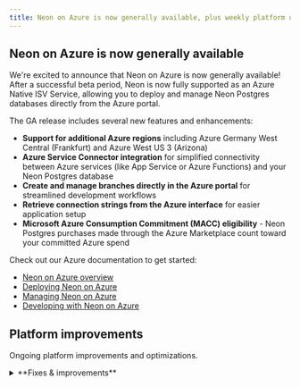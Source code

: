 ```yaml
---
title: Neon on Azure is now generally available, plus weekly platform updates
---
```


## Neon on Azure is now generally available

We're excited to announce that Neon on Azure is now generally available! After a successful beta period, Neon is now fully supported as an Azure Native ISV Service, allowing you to deploy and manage Neon Postgres databases directly from the Azure portal.

The GA release includes several new features and enhancements:

- **Support for additional Azure regions** including Azure Germany West Central (Frankfurt) and Azure West US 3 (Arizona)
- **Azure Service Connector integration** for simplified connectivity between Azure services (like App Service or Azure Functions) and your Neon Postgres database
- **Create and manage branches directly in the Azure portal** for streamlined development workflows
- **Retrieve connection strings from the Azure interface** for easier application setup
- **Microsoft Azure Consumption Commitment (MACC) eligibility** - Neon Postgres purchases made through the Azure Marketplace count toward your committed Azure spend

Check out our Azure documentation to get started:

- [Neon on Azure overview](https://neon.tech/docs/manage/azure)
- [Deploying Neon on Azure](https://neon.tech/docs/azure/azure-deploy)
- [Managing Neon on Azure](https://neon.tech/docs/azure/azure-manage)
- [Developing with Neon on Azure](https://neon.tech/docs/azure/azure-develop)

## Platform improvements

Ongoing platform improvements and optimizations.

<details>

<summary>**Fixes & improvements**</summary>

- **Neon Console**

  - Various UI improvements and bug fixes

- **Neon API**

  - API stability improvements

- **Neon CLI**

  - CLI performance enhancements

- **Drizzle Studio update**

  - We updated the Drizzle Studio integration that powers the **Tables** page in the Neon Console to version 1.0.20. For the latest improvements and fixes, see the [Neon Drizzle Studio Integration Changelog](https://github.com/neondatabase/neon-drizzle-studio-changelog/blob/main/CHANGELOG.md).

</details>
